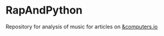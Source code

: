 # RapAndPython


Repository for analysis of music for articles on [&computers.io](https://andcomputers.io/tag/music/)
